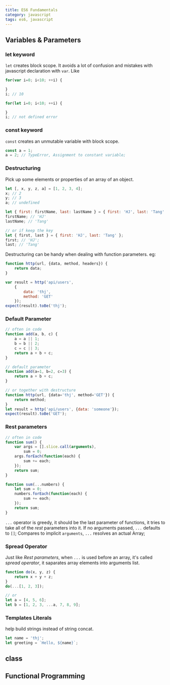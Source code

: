 ```yaml
---
title: ES6 Fundamentals
category: javascript
tags: es6, javascript
---
```


## Variables & Parameters

### let keyword

`let` creates block scope. It avoids a lot of confusion and mistakes with javascript declaration with `var`. Like

```javascript
for(var i=0; i<10; ++i) {

}
i; // 10

for(let i=0; i<10; ++i) {

}
i; // not defined error
```

### const keyword

`const` creates an unmutable variable with block scope.

```javascript
const a = 1;
a = 2; // TypeError, Assignment to constant variable;
```

### Destructuring

Pick up some elements or properties of an array of an object.

```javascript
let [, x, y, z, a] = [1, 2, 3, 4];
x; // 2
y; // 3
a; // undefined

let { first: firstName, last: lastName } = { first: 'HJ', last: 'Tang' };
firstName; // 'HJ'
lastName; // 'Tang'

// or if keep the key
let { first, last } = { first: 'HJ', last: 'Tang' };
first; // 'HJ';
last; // 'Tang'
```

Destructuring can be handy when dealing with function parameters. eg:

```javascript
function http(url, {data, method, headers}) {
    return data;
}

var result = http('api/users',
    {
        data: 'thj',
        method: 'GET'
    });
expect(result).toBe('thj');
```

### Default Parameter

```javascript
// often in code
function add(a, b, c) {
    a = a || 1;
    b = b || 2;
    c = c || 3;
    return a + b + c;
}

// default parameter
function add(a=1, b=2, c=3) {
    return a + b + c;
}

// or together with destructure
function http(url, {data='thj', method='GET'}) {
    return method;
}
let result = http('api/users', {data: 'someone'});
expect(result).toBe('GET');
```

### Rest parameters

```javascript
// often in code
function sum() {
    var args = [].slice.call(arguments),
        sum = 0;  
    args.forEach(function(each) {
        sum += each;
    });
    return sum;
}

function sum(...numbers) {
    let sum = 0;
    numbers.forEach(function(each) {
        sum += each;
    });
    return sum;
}
```

`...` operator is greedy, it should be the last parameter of functions, it tries to take all of the *rest* parameters into it. 
If no arguments passed, `...` defaults to `[]`;
Compares to implicit `arguments`, `...` resolves an actual Array;

### Spread Operator

Just like *Rest parameters*, when `...` is used before an array, it's called *spread operator*, it saparates array elements into arguments list.

```javascript
function do(x, y, z) {
    return x + y + z;
}
do(...[1, 2, 3]);

// or
let a = [4, 5, 6];
let b = [1, 2, 3, ...a, 7, 8, 9];
```

### Templates Literals

help build strings instead of string concat.

```javascript
let name = 'thj';
let greeting = `Hello, ${name}`;
```

## class


## Functional Programming













